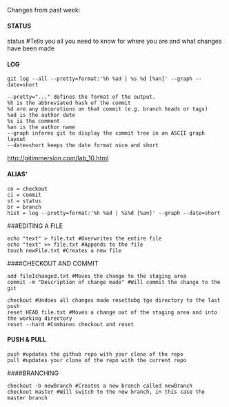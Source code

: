 Changes from past week:
#### STATUS

status #Tells you all you need to know for where you are and what changes have been made

#### LOG

```
git log --all --pretty=format:'%h %ad | %s %d [%an]' --graph --date=short

--pretty="..." defines the format of the output.
%h is the abbreviated hash of the commit
%d are any decorations on that commit (e.g. branch heads or tags)
%ad is the author date
%s is the comment
%an is the author name
--graph informs git to display the commit tree in an ASCII graph layout
--date=short keeps the date format nice and short
```

http://gitimmersion.com/lab_10.html

#### ALIAS'

```
co = checkout
ci = commit
st = status
br = branch
hist = log --pretty=format:'%h %ad | %s%d [%an]' --graph --date=short
```

###EDITING A FILE

```
echo "text" > file.txt #Overwrites the entire file
echo "text" >> file.txt #Appends to the file
touch newFile.txt #Creates a new file
```

####CHECKOUT AND COMMIT

```
add fileIchanged.txt #Moves the change to the staging area
commit -m "Description of change made" #Will commit the change to the git

checkout #Undoes all changes made resettubg tge directory to the last push
reset HEAD file.txt #Moves a change out of the staging area and into the working directory
reset --hard #Combines checkout and reset
```

#### PUSH & PULL

```
push #updates the github repo with your clone of the repo
pull #updates your clone of the repo with the current repo
```

####BRANCHING

```
checkout -b newBranch #Creates a new branch called newBranch
checkout master #Will switch to the new branch, in this case the master branch
```